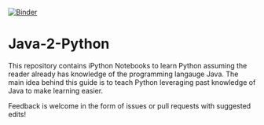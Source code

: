 [![Binder](https://mybinder.org/badge_logo.svg)](https://mybinder.org/v2/gh/hschafer/java-2-python/blob/master/JavaToPython.ipynb/master)

# Java-2-Python

This repository contains iPython Notebooks to learn Python assuming the reader already has knowledge of the programming langauge Java.
The main idea behind this guide is to teach Python leveraging past knowledge of Java to make learning easier.

Feedback is welcome in the form of issues or pull requests with suggested edits! 
